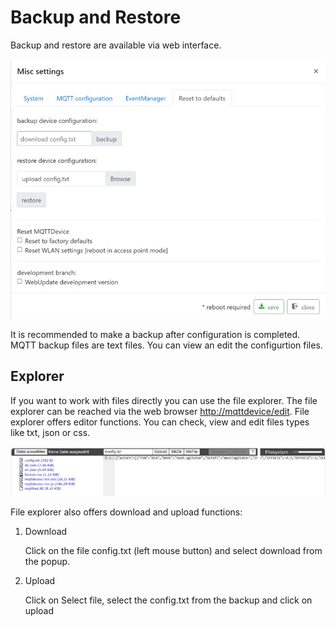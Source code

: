 # Backup and Restore

Backup and restore are available via web interface.

![Backup and Restore](img/backup.jpg)

It is recommended to make a backup after configuration is completed. MQTT backup files are text files. You can view an edit the configurtion files.

## Explorer

If you want to work with files directly you can use the file explorer. The file explorer can be reached via the web browser <http://mqttdevice/edit>. File explorer offers editor functions. You can check, view and edit files types like txt, json or css. 

![File explorer](img/explorer.jpg)

File explorer also offers download and upload functions:

1. Download

   Click on the file config.txt (left mouse button) and select download from the popup.

2. Upload

    Click on Select file, select the config.txt from the backup and click on upload

